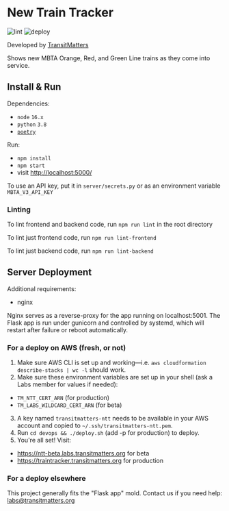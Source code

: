 # New Train Tracker
![lint](https://github.com/transitmatters/new-train-tracker/workflows/lint/badge.svg?branch=main)
![deploy](https://github.com/transitmatters/new-train-tracker/workflows/deploy/badge.svg?branch=main)

Developed by [TransitMatters](https://transitmatters.org/)

Shows new MBTA Orange, Red, and Green Line trains as they come into service.

## Install & Run
Dependencies:
- `node` `16.x`
- `python` `3.8`
- [`poetry`](https://python-poetry.org/)

Run:
- `npm install`
- `npm start`
- visit [http://localhost:5000/](http://localhost:5000/)

To use an API key, put it in `server/secrets.py` or as an environment variable `MBTA_V3_API_KEY`

### Linting
To lint frontend and backend code, run `npm run lint` in the root directory

To lint just frontend code, run `npm run lint-frontend`

To lint just backend code, run `npm run lint-backend`

## Server Deployment
Additional requirements:
- nginx

Nginx serves as a reverse-proxy for the app running on localhost:5001.
The Flask app is run under gunicorn and controlled by systemd, which will restart after failure or reboot automatically.

### For a deploy on AWS (fresh, or not)
1. Make sure AWS CLI is set up and working—i.e. `aws cloudformation describe-stacks | wc -l` should work.
2. Make sure these environment variables are set up in your shell (ask a Labs member for values if needed):
  - `TM_NTT_CERT_ARN` (for production)
  - `TM_LABS_WILDCARD_CERT_ARN` (for beta)
3. A key named `transitmatters-ntt` needs to be available in your AWS account and copied to `~/.ssh/transitmatters-ntt.pem`.
4. Run `cd devops && ./deploy.sh` (add -p for production) to deploy.
5. You're all set! Visit:
- https://ntt-beta.labs.transitmatters.org for beta
- https://traintracker.transitmatters.org for production

### For a deploy elsewhere
This project generally fits the "Flask app" mold. Contact us if you need help: labs@transitmatters.org
